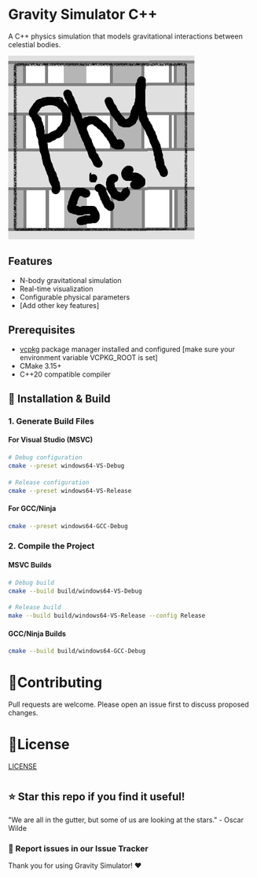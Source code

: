 # Gravity Simulator C++

A C++ physics simulation that models gravitational interactions between celestial bodies.

![Project Screenshot](./screenshots/screenshot.png) <!-- Add a screenshot if available -->

## Features

- N-body gravitational simulation
- Real-time visualization
- Configurable physical parameters
- [Add other key features]

## Prerequisites

- [vcpkg](https://vcpkg.io) package manager installed and configured [make sure your environment variable VCPKG_ROOT is set]
- CMake 3.15+
- C++20 compatible compiler

## 🚀 Installation & Build

### 1. Generate Build Files

#### For Visual Studio (MSVC)

```bash
# Debug configuration
cmake --preset windows64-VS-Debug

# Release configuration
cmake --preset windows64-VS-Release
```

#### For GCC/Ninja

```bash
cmake --preset windows64-GCC-Debug
```

### 2. Compile the Project

#### MSVC Builds

```bash
# Debug build
cmake --build build/windows64-VS-Debug

# Release build
make --build build/windows64-VS-Release --config Release
```

#### GCC/Ninja Builds

```bash
cmake --build build/windows64-GCC-Debug
```

# 🤝Contributing

Pull requests are welcome. Please open an issue first to discuss proposed changes.

# 📜License

[LICENSE](./LICENSE.txt)
#

## ⭐ Star this repo if you find it useful!

"We are all in the gutter, but some of us are looking at the stars." - Oscar Wilde

### 🐛 Report issues in our Issue Tracker

Thank you for using Gravity Simulator! ❤️
